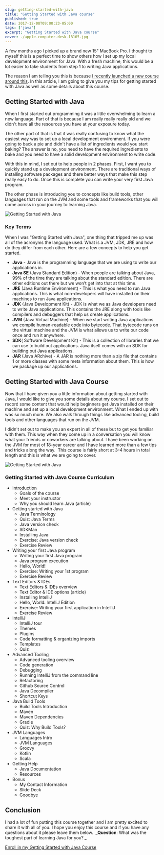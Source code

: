 ```yaml
---
slug: getting-started-with-java
title: "Getting Started with Java course"
published: true
date: 2017-12-08T09:00:23-05:00
tags: ['java']
excerpt: "Getting Started with Java course"
cover: ./apple-computer-desk-18105.jpg
---
```


A few months ago I picked up a brand new 15" MacBook Pro. I thought to myself this is a perfect time to show others how I set up my local development environment for Java. With a fresh machine, this would be a lot easier to take students from step 1 to writing Java applications.

The reason I am telling you this is because [I recently launched a new course around this](https://www.danvega.dev/courses/getting-started-with-java). In this article, I am going to give you my tips for getting started with Java as well as some details about this course.

## Getting Started with Java

When I first started out programming it was a little overwhelming to learn a new language. Part of that is because I am really really really old and we didn't have all the resources you have at your exposure today.

The other part of that is that it was really confusing to know what the easiest way was to set up a local development environment. If you were going to back a pie and didn't have a list of ingredients would you start baking? The answer is no, you need to have the required ingredients to bake and you need to have a solid development environment to write code. 

With this in mind, I set out to help people in 2 phases. First, I want you to quickly stand up a development environment. There are traditional ways of installing software packages and there better ways that make this step really easy to do. Once this is complete you can write your very first Java program.

The other phase is introducing you to concepts like build tools, other languages that run on the JVM and some tools and frameworks that you will come across in your journey to learning Java.

![Getting Started with Java](./pexels-photo-2-1024x682.jpg)

### Key Terms

When I was "Getting Started with Java", one thing that tripped me up was all of the acronyms the language used. What is a JVM, JDK, JRE and how do they differ from each other. Here are a few concepts to help you get started. 

*   **Java** - Java is the programming language that we are using to write our applications in.
*   **Java SE** (Java Standard Edition) - When people are talking about Java, 99% of the time they are talking about the standard edition. There are other editions out there but we won't get into that at this time. 
*   **JRE** (Java Runtime Environment) - This is what you need to run Java applications. This is what non-developers will have installed on their machines to run Java applications. 
*   **JDK** (Java Development Kit) - JDK is what we as Java developers need to write Java applications. This contains the JRE along with tools like compilers and debuggers that help us create applications. 
*   **JVM** (Java Virtual Machine) - When we start writing Java applications we compile human-readable code into bytecode. That bytecode runs on the virtual machine and the JVM is what allows us to write our code once and run it anywhere. 
*   **SDK**( Software Development Kit) - This is a collection of libraries that we can use to build out applications. Java itself comes with an SDK for building out Java applications. 
*   **JAR** (Java ARchive) - A JAR is nothing more than a zip file that contains 1 or more classes with some meta information about them. This is how we package up our applications. 

## Getting Started with Java Course

Now that I have given you a little information about getting started with Java, I would like to give you some details about my course. I set out to record some content that would help beginners get Java installed on their machine and set up a local development environment. What I ended up with was so much more. We also walk through things like advanced tooling, build tools and other languages that run on the JVM.

I didn't set out to make you an expert in all of these but to get you familiar with them. This way when they come up in a conversation you will know what your friends or coworkers are talking about. I have been working on the JVM for most of 18-year career and I have learned more than a few tips and tricks along the way.  This course is fairly short at 3-4 hours in total length and this is what we are going to cover. 

![Getting Started with Java](./pexels-photo-256541-1024x682.jpeg)

### Getting Started with Java Course Curriculum 

*   Introduction
    *   Goals of the course
    *   Meet your instructor
    *   Why you should learn Java (article)
*   Getting started with Java
    *   Java Terminology
    *   Quiz: Java Terms
    *   Java version check
    *   SDKMan
    *   Installing Java
    *   Exercise: Java version check
    *   Exercise Review
*   Writing your first Java program
    *   Writing your first Java program
    *   Java program execution
    *   Hello, World!
    *   Exercise: Writing your 1st program
    *   Exercise Review
*   Text Editors & IDEs
    *   Text Editors & IDEs overview
    *   Text Editor & IDE options (article) 
    *   Installing IntelliJ 
    *   Hello, World. IntelliJ Edition
    *   Exercise: Writing your first application in IntelliJ
    *   Exercise Review
*   IntelliJ 
    *   IntelliJ tour
    *   Themes
    *   Plugins
    *   Code formatting & organizing imports
    *   Templates
    *   Quiz
*   Advanced Tooling
    *   Advanced tooling overview
    *   Code generation
    *   Debugging 
    *   Running IntelliJ from the command line
    *   Refactoring
    *   Github Source Control
    *   Java Decompiler
    *   Shortcut Keys
*   Java Build Tools
    *   Build Tools Introduction
    *   Maven
    *   Maven Dependencies 
    *   Gradle
    *   Quiz: Why Build Tools? 
*   JVM Languages
    *   Languages Intro
    *   JVM Languages
    *   Groovy
    *   Kotlin
    *   Scala
*   Getting Help
    *   Java Documentation
    *   Resources
*   Bonus
    *   My Contact Information
    *   Slide Deck
    *   Goodbye

## Conclusion

I had a lot of fun putting this course together and I am pretty excited to share it with all of you. I hope you enjoy this course and if you have any questions about it please leave them below.  _**Question**: What was the toughest part of learning Java for you? _

[Enroll in my Getting Started with Java Course](https://www.danvega.dev/courses/getting-started-with-java)
